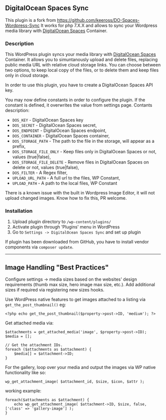 ## DigitalOcean Spaces Sync
This plugin is a fork from https://github.com/keeross/DO-Spaces-Wordpress-Sync
It works for php 7.X.X and allows to sync your Wordpress media library with [DigitalOcean Spaces](https://m.do.co/c/e9b4b603df13) Container.

### Description
This WordPress plugin syncs your media library with [DigitalOcean Spaces](https://m.do.co/c/e9b4b603df13) Container. It allows you to simuntanously upload and delete files, replacing public media URL with relative cloud storage links. You can choose between two options, to keep local copy of the files, or to delete them and keep files only in cloud storage.

In order to use this plugin, you have to create a DigitalOcean Spaces API key.

You may now define constants in order to configure the plugin. If the constant is defined, it overwrites the value from settings page.
Contants description:
- `DOS_KEY` - DigitalOcean Spaces key
- `DOS_SECRET` - DigitalOcean Spaces secret,
- `DOS_ENDPOINT` - DigitalOcean Spaces endpoint,
- `DOS_CONTAINER` - DigitalOcean Spaces container,
- `DOS_STORAGE_PATH` - The path to the file in the storage, will appear as a prefix,
- `DOS_STORAGE_FILE_ONLY` - Keep files only in DigitalOcean Spaces or not, values (true|false),
- `DOS_STORAGE_FILE_DELETE` - Remove files in DigitalOcean Spaces on delete or not, values (true|false),
- `DOS_FILTER` - A Regex filter,
- `UPLOAD_URL_PATH` - A full url to the files, WP Constant,
- `UPLOAD_PATH` - A path to the local files, WP Constant

There is a known issue with the built in Wordpress Image Editor, it will not upload changed images. Know how to fix this, PR welcome.

### Installation

1. Upload plugin directory to `/wp-content/plugins/`
2. Activate plugin through 'Plugins' menu in WordPress
3. Go to `Settings -> DigitalOcean Spaces Sync` and set up plugin

If plugin has been downloaded from GitHub, you have to install vendor components via `composer update`.

---

## Image Handling "Best Practices"

Configure settings -> media sizes based on the websites' design requirements (thumb max size, hero image max size, etc.). Add additional sizes if required via registering new sizes hooks.

Use WordPress native features to get images attached to a listing via `get_the_post_thumbnail()` eg:
```
<?php echo get_the_post_thumbnail($property->post->ID, 'medium'); ?>
```

Get attached media via:

```
$attachments = get_attached_media('image', $property->post->ID);
$media = [];

// Get the attachment IDs.
foreach ($attachments as $attachment) {
	$media[] = $attachment->ID;
}
```

For the gallery, loop over your media and output the images via WP native functionality like so:

```
wp_get_attachment_image( $attachment_id, $size, $icon, $attr );
```

working example:

```
foreach($attachments as $attachment) {
	echo wp_get_attachment_image( $attachment->ID, $size, false, ['class' => 'gallery-image'] );
}
```
